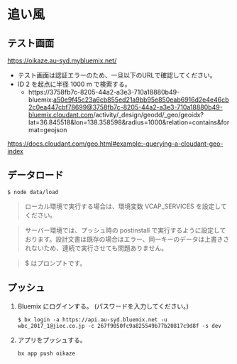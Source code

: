 # 追い風

## テスト画面
https://oikaze.au-syd.mybluemix.net/

* テスト画面は認証エラーのため、一旦以下のURLで確認してください。
* ID 2 を起点に半径 1000 m で検索する。
  - https://3758fb7c-8205-44a2-a3e3-710a18880b49-bluemix:a50e9f45c23a6cb855ed21a9bb95e850eab6916d2e4e46cb2c0ea447cbf78699@3758fb7c-8205-44a2-a3e3-710a18880b49-bluemix.cloudant.com/activity/_design/geodd/_geo/geoidx?lat=36.845518&lon=138.358598&radius=1000&relation=contains&format=geojson

https://docs.cloudant.com/geo.html#example:-querying-a-cloudant-geo-index

## データロード
```
$ node data/load
```
> ローカル環境で実行する場合は、環境変数 VCAP_SERVICES を設定してください。

> サーバー環境では、プッシュ時の postinstall で実行するように設定しております。設計文書は既存の場合はエラー、同一キーのデータは上書きされないため、連続で実行させても問題ありません。

> $ はプロンプトです。

## プッシュ
1. Bluemix にログインする。 (パスワードを入力してください。)
    ```
    $ bx login -a https://api.au-syd.bluemix.net -u wbc_2017_1@jiec.co.jp -c 267f9050fc9a825549b77b20817c9d8f -s dev
    ```
1. アプリをプッシュする。
    ```
    bx app push oikaze
    ```


